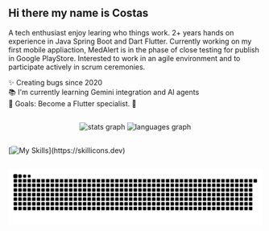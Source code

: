 ## Hi there my name is Costas

<p align="left">A tech enthusiast enjoy learing who things work. 2+ years hands on experience in Java Spring Boot and Dart Flutter. Currently working on my first mobile appliaction, MedAlert is in the phase of close testing for publish in Google PlayStore. Interested to work in an agile environment and to participate actively in scrum ceremonies.</p>

<p align="left">✨ Creating bugs since 2020<br>📚 I'm currently learning Gemini integration and AI agents<br>🎯 Goals: Become a Flutter specialist. 🎲 </p>

##

<div align="center">
  <img src="https://github-readme-stats.vercel.app/api?username=DansVirus&hide_title=false&hide_rank=false&show_icons=true&include_all_commits=true&count_private=true&disable_animations=false&theme=dracula&locale=en&hide_border=false" height="150" alt="stats graph"  />
  <img src="https://github-readme-stats.vercel.app/api/top-langs?username=DansVirus&locale=en&hide_title=false&layout=compact&card_width=320&langs_count=5&theme=dracula&hide_border=false" height="150" alt="languages graph"  />
</div>

##


[![My Skills](https://skillicons.dev/icons?i=java,spring,selenium,gradle,maven,hibernate,mysql,postman,idea,vscode,js,ts,html,css,nodejs,angular,androidstudio,flutter,dart,firebase,docker,git,github,)](https://skillicons.dev)

##

<img src="https://raw.githubusercontent.com/DansVirus/DansVirus/output/snake.svg" alt="Snake animation" />

###
